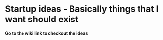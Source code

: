 # Startup ideas - Basically things that I want should exist
#### Go to the wiki link to checkout the ideas


